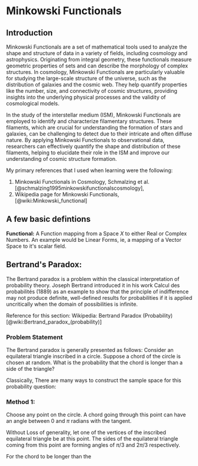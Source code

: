 # Minkowski Functionals

## Introduction

Minkowski Functionals are a set of mathematical tools used to analyze the shape and structure of data in a variety of fields, including cosmology and astrophysics. Originating from integral geometry, these functionals measure geometric properties of sets and can describe the morphology of complex structures. In cosmology, Minkowski Functionals are particularly valuable for studying the large-scale structure of the universe, such as the distribution of galaxies and the cosmic web. They help quantify properties like the number, size, and connectivity of cosmic structures, providing insights into the underlying physical processes and the validity of cosmological models.

In the study of the interstellar medium (ISM), Minkowski Functionals are employed to identify and characterize filamentary structures. These filaments, which are crucial for understanding the formation of stars and galaxies, can be challenging to detect due to their intricate and often diffuse nature. By applying Minkowski Functionals to observational data, researchers can effectively quantify the shape and distribution of these filaments, helping to elucidate their role in the ISM and improve our understanding of cosmic structure formation.

My primary references that I used when learning were the following:
1. Minkowski Functionals in Cosmology, Schmalzing et al. [@schmalzing1995minkowskifunctionalscosmology],
2. Wikipedia page for Minkowski Functionals, [@wiki:Minkowski_functional]
## A few basic defintions

**Functional:** A Function mapping from a Space $X$ to either Real or Complex Numbers. An example would be Linear Forms, ie, a mapping of a Vector Space to it's scalar field. 

## Bertrand's Paradox:
The Bertrand paradox is a problem within the classical interpretation of probability theory. Joseph Bertrand introduced it in his work Calcul des probabilités (1889) as an example to show that the principle of indifference may not produce definite, well-defined results for probabilities if it is applied uncritically when the domain of possibilities is infinite.

Reference for this section: Wikipedia: Bertrand Paradox (Probability) [@wiki:Bertrand_paradox_(probability)]

### Problem Statement

The Bertrand paradox is generally presented as follows: Consider an equilateral triangle inscribed in a circle. Suppose a chord of the circle is chosen at random. What is the probability that the chord is longer than a side of the triangle? 

Classically, There are many ways to construct the sample space for this probability question:

### Method 1: 

Choose any point on the circle. A chord going through this point can have an angle between $0$ and $\pi$ radians with the tangent. 

Without Loss of generality, let one of the vertices of the inscribed equilateral triangle be at this point. The sides of the equilateral triangle coming from this point are forming angles of $\pi / 3$ and $2\pi / 3$ respectively.

For the chord to be longer than the 